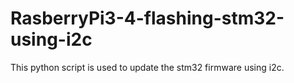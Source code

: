 # RasberryPi3-4-flashing-stm32-using-i2c
This python script is used to update the stm32 firmware using i2c. 
